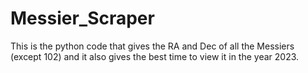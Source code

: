 # Messier_Scraper
This is the python code that gives the RA and Dec of all the Messiers (except 102) and it also gives the best time to view it in the year 2023.
